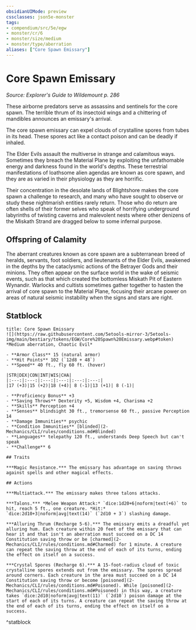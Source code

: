 ```yaml
---
obsidianUIMode: preview
cssclasses: json5e-monster
tags:
- compendium/src/5e/egw
- monster/cr/6
- monster/size/medium
- monster/type/aberration
aliases: ["Core Spawn Emissary"]
---
```

# Core Spawn Emissary
*Source: Explorer's Guide to Wildemount p. 286*  

These airborne predators serve as assassins and sentinels for the core spawn. The terrible thrum of its insectoid wings and a chittering of mandibles announces an emissary's arrival.

The core spawn emissary can expel clouds of crystalline spores from tubes in its head. These spores act like a contact poison and can be deadly if inhaled.

The Elder Evils assault the multiverse in strange and calamitous ways. Sometimes they breach the Material Plane by exploiting the unfathomable energy and darkness found in the world's depths. These terrestrial manifestations of loathsome alien agendas are known as core spawn, and they are as varied in their physiology as they are horrific.

Their concentration in the desolate lands of Blightshore makes the core spawn a challenge to research, and many who have sought to observe or study these nightmarish entities rarely return. Those who do return are often shells of their former selves who speak of horrifying underground labyrinths of twisting caverns and malevolent nests where other denizens of the Miskath Strand are dragged below to some infernal purpose.

## Offspring of Calamity

The aberrant creatures known as core spawn are a subterranean breed of heralds, servants, foot soldiers, and lieutenants of the Elder Evils, awakened in the depths by the cataclysmic actions of the Betrayer Gods and their minions. They often appear on the surface world in the wake of seismic events, such as that which created the bottomless Miskath Pit of Eastern Wynandir. Warlocks and cultists sometimes gather together to hasten the arrival of core spawn to the Material Plane, focusing their arcane power on areas of natural seismic instability when the signs and stars are right.

## Statblock

```ad-statblock
title: Core Spawn Emissary
![](https://raw.githubusercontent.com/5etools-mirror-3/5etools-img/main/bestiary/tokens/EGW/Core%20Spawn%20Emissary.webp#token)
*Medium aberration, Chaotic Evil*

- **Armor Class** 15 (natural armor)
- **Hit Points** 102 (`12d8 + 48`)
- **Speed** 40 ft., fly 60 ft. (hover)

|STR|DEX|CON|INT|WIS|CHA|
|:---:|:---:|:---:|:---:|:---:|:---:|
|17 (+3)|15 (+2)|18 (+4)| 8 (-1)|13 (+1)| 8 (-1)|

- **Proficiency Bonus** +3
- **Saving Throws** Dexterity +5, Wisdom +4, Charisma +2
- **Skills** Perception +4
- **Senses** blindsight 30 ft., tremorsense 60 ft., passive Perception 14
- **Damage Immunities** psychic
- **Condition Immunities** [blinded](2-Mechanics/CLI/rules/conditions.md#Blinded)
- **Languages** telepathy 120 ft., understands Deep Speech but can't speak
- **Challenge** 6

## Traits

***Magic Resistance.*** The emissary has advantage on saving throws against spells and other magical effects.

## Actions

***Multiattack.*** The emissary makes three talons attacks.

***Talons.*** *Melee Weapon Attack:* `dice:1d20+6|noform|text(+6)` to hit, reach 5 ft., one creature. *Hit:* `dice:2d10+3|noform|avg|text(14)` (`2d10 + 3`) slashing damage.

***Alluring Thrum (Recharge 5-6).*** The emissary emits a dreadful yet alluring hum. Each creature within 20 feet of the emissary that can hear it and that isn't an aberration must succeed on a DC 14 Constitution saving throw or be [charmed](2-Mechanics/CLI/rules/conditions.md#Charmed) for 1 minute. A creature can repeat the saving throw at the end of each of its turns, ending the effect on itself on a success.

***Crystal Spores (Recharge 6).*** A 15-foot-radius cloud of toxic crystalline spores extends out from the emissary. The spores spread around corners. Each creature in the area must succeed on a DC 14 Constitution saving throw or become [poisoned](2-Mechanics/CLI/rules/conditions.md#Poisoned). While [poisoned](2-Mechanics/CLI/rules/conditions.md#Poisoned) in this way, a creature takes `dice:2d10|noform|avg|text(11)` (`2d10`) poison damage at the start of each of its turns. A creature can repeat the saving throw at the end of each of its turns, ending the effect on itself on a success.
```
^statblock